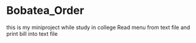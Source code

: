# Bobatea_Order
this is my miniproject while study in college 
Read menu from text file and print bill into text file
